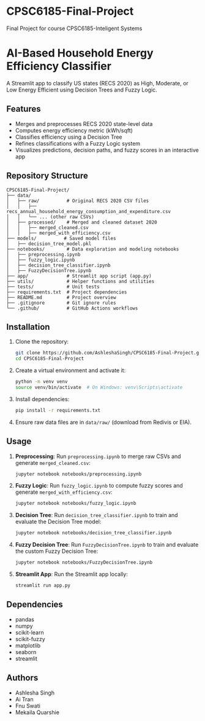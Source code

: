 # CPSC6185-Final-Project
Final Project for course CPSC6185-Inteligent Systems

# AI-Based Household Energy Efficiency Classifier

A Streamlit app to classify US states (RECS 2020) as High, Moderate, or Low Energy Efficient using Decision Trees and Fuzzy Logic.

##  Features
- Merges and preprocesses RECS 2020 state-level data
- Computes energy efficiency metric (kWh/sqft)
- Classifies efficiency using a Decision Tree
- Refines classifications with a Fuzzy Logic system
- Visualizes predictions, decision paths, and fuzzy scores in an interactive app

##  Repository Structure

```
CPSC6185-Final-Project/
├── data/
│   ├── raw/          # Original RECS 2020 CSV files
│   │   ├── recs_annual_household_energy_consumption_and_expenditure.csv
│   │   └── ... (other raw CSVs)
│   ├── processed/    # Merged and cleaned dataset 2020
│   │   ├── merged_cleaned.csv
│   │   ├── merged_with_efficiency.csv
├── models/          # Saved model files 
│   ├── decision_tree_model.pkl
├── notebooks/        # Data exploration and modeling notebooks
│   ├── preprocessing.ipynb
│   ├── fuzzy_logic.ipynb
│   ├── decision_tree_classifier.ipynb
│   ├── FuzzyDecisionTree.ipynb
├── app/              # Streamlit app script (app.py)
├── utils/            # Helper functions and utilities
├── tests/            # Unit tests
├── requirements.txt  # Project dependencies
├── README.md         # Project overview
├── .gitignore        # Git ignore rules
└── .github/          # GitHub Actions workflows
```

## Installation

1. Clone the repository:
   ```bash
   git clone https://github.com/AshleshaSingh/CPSC6185-Final-Project.git
   cd CPSC6185-Final-Project
   ```

2. Create a virtual environment and activate it:
   ```bash
   python -m venv venv
   source venv/bin/activate  # On Windows: venv\Scripts\activate
   ```

3. Install dependencies:
   ```bash
   pip install -r requirements.txt
   ```

4. Ensure raw data files are in `data/raw/` (download from Redivis or EIA).

## Usage

1. **Preprocessing**:
   Run `preprocessing.ipynb` to merge raw CSVs and generate `merged_cleaned.csv`:
   ```bash
   jupyter notebook notebooks/preprocessing.ipynb
   ```

2. **Fuzzy Logic**:
   Run `fuzzy_logic.ipynb` to compute fuzzy scores and generate `merged_with_efficiency.csv`:
   ```bash
   jupyter notebook notebooks/fuzzy_logic.ipynb
   ```

3. **Decision Tree**:
   Run `decision_tree_classifier.ipynb` to train and evaluate the Decision Tree model:
   ```bash
   jupyter notebook notebooks/decision_tree_classifier.ipynb
   ```

4. **Fuzzy Decision Tree**:
   Run `FuzzyDecisionTree.ipynb` to train and evaluate the custom Fuzzy Decision Tree:
   ```bash
   jupyter notebook notebooks/FuzzyDecisionTree.ipynb
   ```

5. **Streamlit App**:
   Run the Streamlit app locally:
   ```bash
   streamlit run app.py
   ```

##  Dependencies

- pandas
- numpy
- scikit-learn
- scikit-fuzzy
- matplotlib
- seaborn
- streamlit

##  Authors
- Ashlesha Singh
- Ai Tran
- Fnu Swati
- Mekaila Quarshie 

